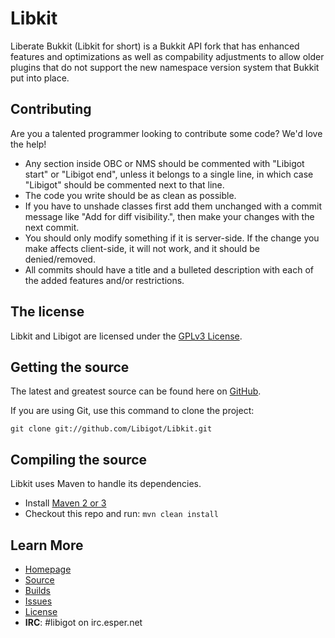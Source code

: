 Libkit
=============
Liberate Bukkit (Libkit for short) is a Bukkit API fork that has enhanced features and optimizations as well as compability adjustments to allow older plugins that do not support the new namespace version system that Bukkit put into place.

## Contributing
Are you a talented programmer looking to contribute some code? We'd love the help!
* Any section inside OBC or NMS should be commented with "Libigot start" or "Libigot end", unless it belongs to a single line, in which case "Libigot" should be commented next to that line.
* The code you write should be as clean as possible.
* If you have to unshade classes first add them unchanged with a commit message like "Add <classname> for diff visibility.", then make your changes with the next commit.
* You should only modify something if it is server-side. If the change you make affects client-side, it will not work, and it should be denied/removed.
* All commits should have a title and a bulleted description with each of the added features and/or restrictions.

## The license
Libkit and Libigot are licensed under the [GPLv3 License][License].

## Getting the source
The latest and greatest source can be found here on [GitHub][Source].

If you are using Git, use this command to clone the project:

    git clone git://github.com/Libigot/Libkit.git

## Compiling the source
Libkit uses Maven to handle its dependencies.

* Install [Maven 2 or 3](http://maven.apache.org/download.html)  
* Checkout this repo and run: `mvn clean install`

## Learn More
* [Homepage]
* [Source]
* [Builds]
* [Issues]
* [License]
* <strong>IRC</strong>: #libigot on irc.esper.net

[Homepage]: http://www.libigot.org
[License]: http://www.gnu.org/licenses/gpl.html
[Source]: https://github.com/Libigot/Libkit.git
[Builds]: http://build.libigot.org
[Issues]: https://github.com/Libigot/Libigot/issues